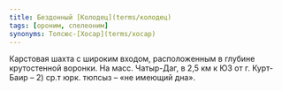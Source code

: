 ```yaml
---
title: Бездонный [Колодец](terms/колодец)
tags: [ороним, спелеоним]
synonyms: Топсюс-[Хосар](terms/хосар)
---
```


Карстовая шахта с широким входом, расположенным в глубине крутостенной воронки.
На масс. Чатыр-Даг, в 2,5 км к ЮЗ от г. Курт-Баир – 2) ср.т юрк. тюпсыз – «не
имеющий дна».

